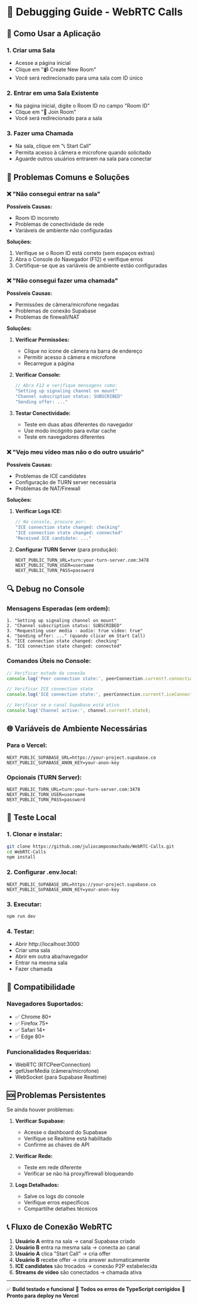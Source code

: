 # 🔧 Debugging Guide - WebRTC Calls

## 🚀 Como Usar a Aplicação

### 1. Criar uma Sala
- Acesse a página inicial
- Clique em "📹 Create New Room"
- Você será redirecionado para uma sala com ID único

### 2. Entrar em uma Sala Existente
- Na página inicial, digite o Room ID no campo "Room ID"
- Clique em "🚪 Join Room"
- Você será redirecionado para a sala

### 3. Fazer uma Chamada
- Na sala, clique em "📞 Start Call"
- Permita acesso à câmera e microfone quando solicitado
- Aguarde outros usuários entrarem na sala para conectar

## 🐛 Problemas Comuns e Soluções

### ❌ "Não consegui entrar na sala"

**Possíveis Causas:**
- Room ID incorreto
- Problemas de conectividade de rede
- Variáveis de ambiente não configuradas

**Soluções:**
1. Verifique se o Room ID está correto (sem espaços extras)
2. Abra o Console do Navegador (F12) e verifique erros
3. Certifique-se que as variáveis de ambiente estão configuradas

### ❌ "Não consegui fazer uma chamada"

**Possíveis Causas:**
- Permissões de câmera/microfone negadas
- Problemas de conexão Supabase
- Problemas de firewall/NAT

**Soluções:**
1. **Verificar Permissões:**
   - Clique no ícone de câmera na barra de endereço
   - Permitir acesso à câmera e microfone
   - Recarregue a página

2. **Verificar Console:**
   ```javascript
   // Abra F12 e verifique mensagens como:
   "Setting up signaling channel on mount"
   "Channel subscription status: SUBSCRIBED"
   "Sending offer: ..."
   ```

3. **Testar Conectividade:**
   - Teste em duas abas diferentes do navegador
   - Use modo incógnito para evitar cache
   - Teste em navegadores diferentes

### ❌ "Vejo meu vídeo mas não o do outro usuário"

**Possíveis Causas:**
- Problemas de ICE candidates
- Configuração de TURN server necessária
- Problemas de NAT/Firewall

**Soluções:**
1. **Verificar Logs ICE:**
   ```javascript
   // No console, procure por:
   "ICE connection state changed: checking"
   "ICE connection state changed: connected"
   "Received ICE candidate: ..."
   ```

2. **Configurar TURN Server** (para produção):
   ```env
   NEXT_PUBLIC_TURN_URL=turn:your-turn-server.com:3478
   NEXT_PUBLIC_TURN_USER=username
   NEXT_PUBLIC_TURN_PASS=password
   ```

## 🔍 Debug no Console

### Mensagens Esperadas (em ordem):
```
1. "Setting up signaling channel on mount"
2. "Channel subscription status: SUBSCRIBED"
3. "Requesting user media - audio: true video: true"
4. "Sending offer: ..." (quando clicar em Start Call)
5. "ICE connection state changed: checking"
6. "ICE connection state changed: connected"
```

### Comandos Úteis no Console:
```javascript
// Verificar estado da conexão
console.log('Peer connection state:', peerConnection.current?.connectionState);

// Verificar ICE connection state
console.log('ICE connection state:', peerConnection.current?.iceConnectionState);

// Verificar se o canal Supabase está ativo
console.log('Channel active:', channel.current?.state);
```

## 🌐 Variáveis de Ambiente Necessárias

### Para o Vercel:
```env
NEXT_PUBLIC_SUPABASE_URL=https://your-project.supabase.co
NEXT_PUBLIC_SUPABASE_ANON_KEY=your-anon-key
```

### Opcionais (TURN Server):
```env
NEXT_PUBLIC_TURN_URL=turn:your-turn-server.com:3478
NEXT_PUBLIC_TURN_USER=username
NEXT_PUBLIC_TURN_PASS=password
```

## 🔧 Teste Local

### 1. Clonar e instalar:
```bash
git clone https://github.com/juliocamposmachado/WebRTC-Calls.git
cd WebRTC-Calls
npm install
```

### 2. Configurar .env.local:
```env
NEXT_PUBLIC_SUPABASE_URL=https://your-project.supabase.co
NEXT_PUBLIC_SUPABASE_ANON_KEY=your-anon-key
```

### 3. Executar:
```bash
npm run dev
```

### 4. Testar:
- Abrir http://localhost:3000
- Criar uma sala
- Abrir em outra aba/navegador
- Entrar na mesma sala
- Fazer chamada

## 📱 Compatibilidade

### Navegadores Suportados:
- ✅ Chrome 80+
- ✅ Firefox 75+
- ✅ Safari 14+
- ✅ Edge 80+

### Funcionalidades Requeridas:
- WebRTC (RTCPeerConnection)
- getUserMedia (câmera/microfone)
- WebSocket (para Supabase Realtime)

## 🆘 Problemas Persistentes

Se ainda houver problemas:

1. **Verificar Supabase:**
   - Acesse o dashboard do Supabase
   - Verifique se Realtime está habilitado
   - Confirme as chaves de API

2. **Verificar Rede:**
   - Teste em rede diferente
   - Verificar se não há proxy/firewall bloqueando

3. **Logs Detalhados:**
   - Salve os logs do console
   - Verifique erros específicos
   - Compartilhe detalhes técnicos

## 📞 Fluxo de Conexão WebRTC

1. **Usuário A** entra na sala → canal Supabase criado
2. **Usuário B** entra na mesma sala → conecta ao canal
3. **Usuário A** clica "Start Call" → cria offer
4. **Usuário B** recebe offer → cria answer automaticamente
5. **ICE candidates** são trocados → conexão P2P estabelecida
6. **Streams de vídeo** são conectados → chamada ativa

---

✅ **Build testado e funcional**
🔧 **Todos os erros de TypeScript corrigidos**
🚀 **Pronto para deploy no Vercel**

